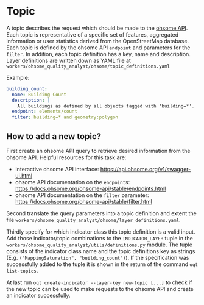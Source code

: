 # Topic

A topic describes the request which should be made to the 
[ohsome API](https://api.ohsome.org). Each topic is representative of a 
specific set of features, aggregated information or user statistics derived from the 
OpenStreetMap database. Each topic is defined by the ohsome API `endpoint` and 
parameters for the `filter`. In addition, each topic definition has a key, name and 
description. Layer definitions are written down as YAML file at 
`workers/ohsome_quality_analyst/ohsome/topic_definitions.yaml`

Example:

```yaml
building_count:
  name: Building Count
  description: |
    All buildings as defined by all objects tagged with 'building=*'.
  endpoint: elements/count
  filter: building=* and geometry:polygon
```


## How to add a new topic?

First create an ohsome API query to retrieve desired information from the ohsome API. 
Helpful resources for this task are:
- Interactive ohsome API interface: https://api.ohsome.org/v1/swagger-ui.html
- ohsome API documentation on the `endpoint`s: 
  https://docs.ohsome.org/ohsome-api/stable/endpoints.html
- ohsome API documentation on the `filter` parameter: 
  https://docs.ohsome.org/ohsome-api/stable/filter.html

Second translate the query parameters into a topic definition and extent the file 
`workers/ohsome_quality_analyst/ohsome/layer_definitions.yaml`.

Thirdly specify for which indicator class this topic definition is a valid input. Add 
those indicator/topic combinations to the `INDICATOR_LAYER` tuple in the 
`workers/ohsome_quality_analyst/utils/definitions.py` module. The tuple consists of the 
indicator class name and the topic definitions key as strings (E.g. 
`("MappingSaturation", "building_count")`). If the specification was 
successfully added to the tuple it is shown in the return of the command 
`oqt list-topics`.

At last run `oqt create-indicator --layer-key new-topic [...]` to check if the new topic can be used to make requests to the ohsome API and create an indicator successfully.

